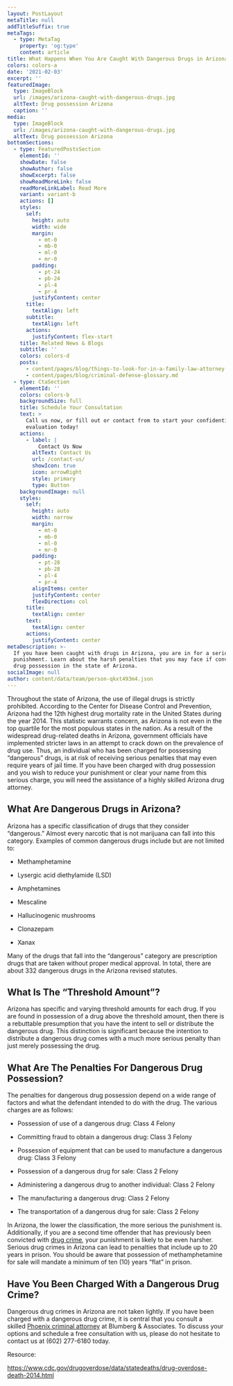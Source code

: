 ```yaml
---
layout: PostLayout
metaTitle: null
addTitleSuffix: true
metaTags:
  - type: MetaTag
    property: 'og:type'
    content: article
title: What Happens When You Are Caught With Dangerous Drugs in Arizona?
colors: colors-a
date: '2021-02-03'
excerpt: ''
featuredImage:
  type: ImageBlock
  url: /images/arizona-caught-with-dangerous-drugs.jpg
  altText: Drug possession Arizona
  caption: ''
media:
  type: ImageBlock
  url: /images/arizona-caught-with-dangerous-drugs.jpg
  altText: Drug possession Arizona
bottomSections:
  - type: FeaturedPostsSection
    elementId: ''
    showDate: false
    showAuthor: false
    showExcerpt: false
    showReadMoreLink: false
    readMoreLinkLabel: Read More
    variant: variant-b
    actions: []
    styles:
      self:
        height: auto
        width: wide
        margin:
          - mt-0
          - mb-0
          - ml-0
          - mr-0
        padding:
          - pt-24
          - pb-24
          - pl-4
          - pr-4
        justifyContent: center
      title:
        textAlign: left
      subtitle:
        textAlign: left
      actions:
        justifyContent: flex-start
    title: Related News & Blogs
    subtitle: ''
    colors: colors-d
    posts:
      - content/pages/blog/things-to-look-for-in-a-family-law-attorney.md
      - content/pages/blog/criminal-defense-glossary.md
  - type: CtaSection
    elementId: ''
    colors: colors-b
    backgroundSize: full
    title: Schedule Your Consultation
    text: >
      Call us now, or fill out or contact from to start your confidential case
      evaluation today!
    actions:
      - label: |
          Contact Us Now
        altText: Contact Us
        url: /contact-us/
        showIcon: true
        icon: arrowRight
        style: primary
        type: Button
    backgroundImage: null
    styles:
      self:
        height: auto
        width: narrow
        margin:
          - mt-0
          - mb-0
          - ml-0
          - mr-0
        padding:
          - pt-28
          - pb-28
          - pl-4
          - pr-4
        alignItems: center
        justifyContent: center
        flexDirection: col
      title:
        textAlign: center
      text:
        textAlign: center
      actions:
        justifyContent: center
metaDescription: >-
  If you have been caught with drugs in Arizona, you are in for a serious
  punishment. Learn about the harsh penalties that you may face if convicted of
  drug possession in the state of Arizona.
socialImage: null
author: content/data/team/person-qkxt493m4.json
---
```

Throughout the state of Arizona, the use of illegal drugs is strictly prohibited. According to the Center for Disease Control and Prevention, Arizona had the 12th highest drug mortality rate in the United States during the year 2014. This statistic warrants concern, as Arizona is not even in the top quartile for the most populous states in the nation. As a result of the widespread drug-related deaths in Arizona, government officials have implemented stricter laws in an attempt to crack down on the prevalence of drug use. Thus, an individual who has been charged for possessing “dangerous” drugs, is at risk of receiving serious penalties that may even require years of jail time. If you have been charged with drug possession and you wish to reduce your punishment or clear your name from this serious charge, you will need the assistance of a highly skilled Arizona drug attorney.

## What Are Dangerous Drugs in Arizona?

Arizona has a specific classification of drugs that they consider “dangerous.” Almost every narcotic that is not marijuana can fall into this category. Examples of common dangerous drugs include but are not limited to:

*   Methamphetamine

*   Lysergic acid diethylamide (LSD)

*   Amphetamines

*   Mescaline

*   Hallucinogenic mushrooms

*   Clonazepam

*   Xanax

Many of the drugs that fall into the “dangerous” category are prescription drugs that are taken without proper medical approval. In total, there are about 332 dangerous drugs in the Arizona revised statutes.

## What Is The “Threshold Amount”?

Arizona has specific and varying threshold amounts for each drug. If you are found in possession of a drug above the threshold amount, then there is a rebuttable presumption that you have the intent to sell or distribute the dangerous drug. This distinction is significant because the intention to distribute a dangerous drug comes with a much more serious penalty than just merely possessing the drug.

## What Are The Penalties For Dangerous Drug Possession?

The penalties for dangerous drug possession depend on a wide range of factors and what the defendant intended to do with the drug. The various charges are as follows:

*   Possession of use of a dangerous drug: Class 4 Felony

*   Committing fraud to obtain a dangerous drug: Class 3 Felony

*   Possession of equipment that can be used to manufacture a dangerous drug: Class 3 Felony

*   Possession of a dangerous drug for sale: Class 2 Felony

*   Administering a dangerous drug to another individual: Class 2 Felony

*   The manufacturing a dangerous drug: Class 2 Felony

*   The transportation of a dangerous drug for sale: Class 2 Felony

In Arizona, the lower the classification, the more serious the punishment is. Additionally, if you are a second time offender that has previously been convicted with [drug crime](/phoenix-criminal-attorney/state-drug-crimes/), your punishment is likely to be even harsher. Serious drug crimes in Arizona can lead to penalties that include up to 20 years in prison. You should be aware that possession of methamphetamine for sale will mandate a minimum of ten (10) years “flat” in prison.

## Have You Been Charged With a Dangerous Drug Crime?

Dangerous drug crimes in Arizona are not taken lightly. If you have been charged with a dangerous drug crime, it is central that you consult a skilled [Phoenix criminal attorney](https://azblumberglaw.com/phoenix-criminal-attorney/) at Blumberg & Associates. To discuss your options and schedule a free consultation with us, please do not hesitate to contact us at (602) 277-6180 today.

Resource:

<https://www.cdc.gov/drugoverdose/data/statedeaths/drug-overdose-death-2014.html>

